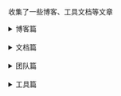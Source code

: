 收集了一些博客、工具文档等文章

<details>
  <summary>博客篇</summary>

- [x] [JSBridge深度剖析](https://blog.csdn.net/xiangzhihong8/article/details/66970600)
- [x] [ReactNative快速入门笔记](https://segmentfault.com/a/1190000010989345)
- [x] [网易严选App感受Weex开发](https://segmentfault.com/a/1190000011027225)
- [x] [Koa2进阶学习笔记](https://chenshenhai.github.io/koa2-note/)
- [x] [DASS Rxjs数据流管理方案](https://erwinqiu.gitbooks.io/dass/content/)
- [x] [当···时发生了什么？](https://github.com/skyline75489/what-happens-when-zh_CN#id9)
- [x] [InterviewMap](https://yuchengkai.cn/docs/frontend/)
- [ ] 源码映射

</details>

<br/>

<details>
  <summary>文档篇</summary>

- [x] [Markdown 语法说明](https://www.appinn.com/markdown/)
- [x] [Mac 键盘快捷键](https://support.apple.com/zh-cn/HT201236)
- [x] [Mac 设置指南](https://github.com/macdao/ocds-guide-to-setting-up-mac#%E5%8A%9F%E8%83%BD%E9%94%AE)

</details>

<br/>

<details>
  <summary>团队篇</summary>

- [x] [infoQ](https://www.infoq.cn/topic/Front-end)
- [x] [alloyteam](http://www.alloyteam.com/webdevelop/)
- [x] [美团](https://tech.meituan.com/)

</details>

<br/>

<details>
  <summary>工具篇</summary>

- [x] [Can i use](https://caniuse.com/)
- [x] [BootCDN 前端开源项目CDN加速服务](https://www.bootcdn.cn/)

</details>

<br/>